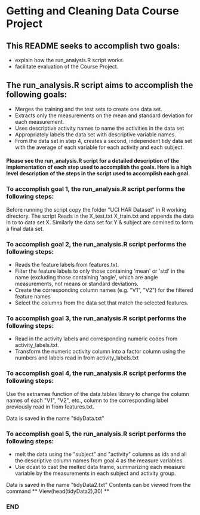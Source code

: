 # Getting and Cleaning Data Course Project

## This README seeks to accomplish two goals:

* explain how the run_analysis.R script works.
* facilitate evaluation of the Course Project.

## The run_analysis.R script aims to accomplish the following goals:

* Merges the training and the test sets to create one data set.
* Extracts only the measurements on the mean and standard deviation for each measurement.
* Uses descriptive activity names to name the activities in the data set
* Appropriately labels the data set with descriptive variable names.
* From the data set in step 4, creates a second, independent tidy data set with the average of each variable for each activity and each subject.

#### Please see the run_analysis.R script for a detailed description of the implementation of each step used to accomplish the goals. Here is a high level description of the steps in the script used to accomplish each goal.

### To accomplish goal 1, the run_analysis.R script performs the following steps:

Before running the script copy the folder "UCI HAR Dataset" in R working directory.
The script Reads in the X_test.txt X_train.txt and appends the data in to to data set X. Similarly the data set for Y & subject are comined to form a final data set.

### To accomplish goal 2, the run_analysis.R script performs the following steps:

* Reads the feature labels from features.txt.
* Filter the feature labels to only those containing 'mean' or 'std' in the name (excluding those containing 'angle', which are angle measurements, not means or standard deviations.
* Create the corresponding column names (e.g. "V1", "V2") for the filtered feature names
* Select the columns from the data set that match the selected features.

### To accomplish goal 3, the run_analysis.R script performs the following steps:

* Read in the activity labels and corresponding numeric codes from activity_labels.txt.
* Transform the numeric activity column into a factor column using the numbers and labels read in from activity_labels.txt

### To accomplish goal 4, the run_analysis.R script performs the following steps:

Use the setnames function of the data.tables library to change the column names of each "V1", "V2", etc., column to the corresponding label previously read in from features.txt.

Data is saved in the name "tidyData.txt"

### To accomplish goal 5, the run_analysis.R script performs the following steps:

* melt the data using the "subject" and "activity" columns as ids and all the descriptive column names from goal 4 as the measure variables.
* Use dcast to cast the melted data frame, summarizing each measure variable by the measurements in each subject and activity group.

Data is saved in the name "tidyData2.txt" Contents can be viewed from the command  ** View(head(tidyData2),30) **

### END
